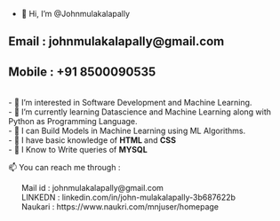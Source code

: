 - 👋 Hi, I’m @Johnmulakalapally
 <h2>Email  : johnmulakalapally@gmail.com</h2>
 <h2>Mobile : +91 8500090535</h2><br>
- 👀 I’m interested in Software Development and Machine Learning.<br>
- 🌱 I’m currently learning Datascience and Machine Learning along with Python as Programming Language.<br>
- 🌱 I can Build Models in Machine Learning using ML Algorithms.<br>
- 👀 I have basic knowledge of <b>HTML </b> and <b> CSS</b><br>
- 🌱 I Know to Write queries of <b>MYSQL</b>
 

📫 You can reach me through :<br>
 <ul>Mail id : johnmulakalapally@gmail.com<br>
 LINKEDN : linkedin.com/in/john-mulakalapally-3b687622b <br>
 Naukari : https://www.naukri.com/mnjuser/homepage
</ul>
